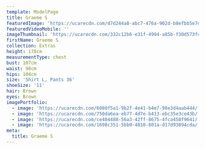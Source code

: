 ```yaml
---
template: ModelPage
title: Graeme S
featuredImage: 'https://ucarecdn.com/d7d244a8-abc7-476a-902d-b8efbb5e7ebc/'
featuredVideoMobile: ''
imageThumbnail: 'https://ucarecdn.com/332c12b6-e31f-4994-a85b-f30d573fd472/'
firstName: Graeme S
collection: Extras
height: 178cm
measurementType: chest
bust: 107cm
waist: 98cm
hips: 104cm
size: 'Shirt L, Pants 36'
shoeSize: '11'
hair: Brown
eyes: Brown
imagePortfolio:
  - image: 'https://ucarecdn.com/6080f5a1-9b2f-4e41-b4e7-98e3d4aab444/'
  - image: 'https://ucarecdn.com/750da6ea-eb77-4d7e-b413-ebc35e3ce43b/'
  - image: 'https://ucarecdn.com/ce404488-56a3-42ff-8675-4fca458f9641/'
  - image: 'https://ucarecdn.com/1698c351-5bb0-4010-801a-d17d93894cda/'
meta:
  title: Graeme S
---
```


